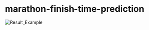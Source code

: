 # marathon-finish-time-prediction

![Result_Example](https://user-images.githubusercontent.com/38364983/129001788-2bccaa84-f01b-4311-bec5-2b29099ddf90.png)
